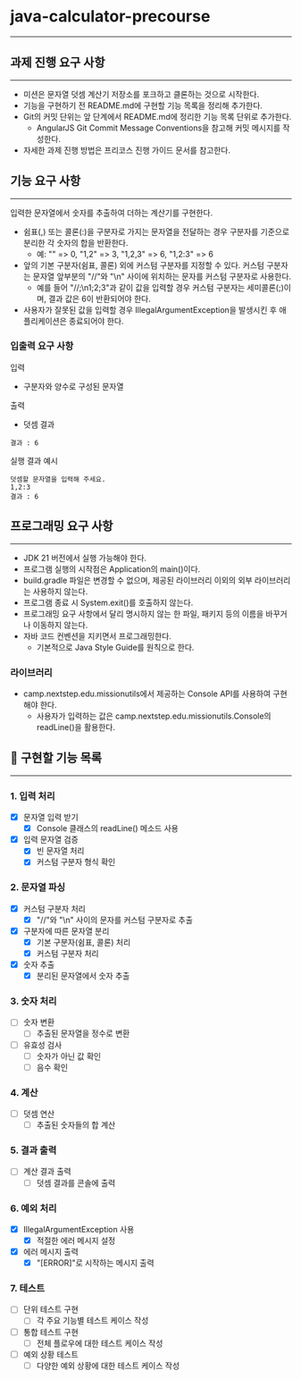 # java-calculator-precourse

---

## 과제 진행 요구 사항

---

- 미션은 문자열 덧셈 계산기 저장소를 포크하고 클론하는 것으로 시작한다.
- 기능을 구현하기 전 README.md에 구현할 기능 목록을 정리해 추가한다.
- Git의 커밋 단위는 앞 단계에서 README.md에 정리한 기능 목록 단위로 추가한다.
  - AngularJS Git Commit Message Conventions을 참고해 커밋 메시지를 작성한다.
- 자세한 과제 진행 방법은 프리코스 진행 가이드 문서를 참고한다.

## 기능 요구 사항

---

입력한 문자열에서 숫자를 추출하여 더하는 계산기를 구현한다.

- 쉼표(,) 또는 콜론(:)을 구분자로 가지는 문자열을 전달하는 경우 구분자를 기준으로 분리한 각 숫자의 합을 반환한다.
  - 예: "" => 0, "1,2" => 3, "1,2,3" => 6, "1,2:3" => 6
- 앞의 기본 구분자(쉼표, 콜론) 외에 커스텀 구분자를 지정할 수 있다. 커스텀 구분자는 문자열 앞부분의 "//"와 "\n" 사이에 위치하는 문자를 커스텀 구분자로 사용한다.
  - 예를 들어 "//;\n1;2;3"과 같이 값을 입력할 경우 커스텀 구분자는 세미콜론(;)이며, 결과 값은 6이 반환되어야 한다.
- 사용자가 잘못된 값을 입력할 경우 IllegalArgumentException을 발생시킨 후 애플리케이션은 종료되어야 한다.

### 입출력 요구 사항
입력
- 구분자와 양수로 구성된 문자열

출력
- 덧셈 결과

```text
결과 : 6
```

실행 결과 예시

```text
덧셈할 문자열을 입력해 주세요.
1,2:3
결과 : 6
```

## 프로그래밍 요구 사항

---

- JDK 21 버전에서 실행 가능해야 한다.
- 프로그램 실행의 시작점은 Application의 main()이다.
- build.gradle 파일은 변경할 수 없으며, 제공된 라이브러리 이외의 외부 라이브러리는 사용하지 않는다.
- 프로그램 종료 시 System.exit()를 호출하지 않는다.
- 프로그래밍 요구 사항에서 달리 명시하지 않는 한 파일, 패키지 등의 이름을 바꾸거나 이동하지 않는다.
- 자바 코드 컨벤션을 지키면서 프로그래밍한다.
  - 기본적으로 Java Style Guide를 원칙으로 한다.

### 라이브러리
- camp.nextstep.edu.missionutils에서 제공하는 Console API를 사용하여 구현해야 한다.
  - 사용자가 입력하는 값은 camp.nextstep.edu.missionutils.Console의 readLine()을 활용한다.



## 📜 구현할 기능 목록

---

### 1. 입력 처리
- [X] 문자열 입력 받기
  - [X] Console 클래스의 readLine() 메소드 사용
- [X] 입력 문자열 검증
  - [X] 빈 문자열 처리
  - [X] 커스텀 구분자 형식 확인

### 2. 문자열 파싱
- [X] 커스텀 구분자 처리
  - [X] "//"와 "\n" 사이의 문자를 커스텀 구분자로 추출
- [X] 구분자에 따른 문자열 분리
  - [X] 기본 구분자(쉼표, 콜론) 처리
  - [X] 커스텀 구분자 처리
- [X] 숫자 추출
  - [X] 분리된 문자열에서 숫자 추출

### 3. 숫자 처리
- [ ] 숫자 변환
  - [ ] 추출된 문자열을 정수로 변환
- [ ] 유효성 검사
  - [ ] 숫자가 아닌 값 확인
  - [ ] 음수 확인

### 4. 계산
- [ ] 덧셈 연산
  - [ ] 추출된 숫자들의 합 계산

### 5. 결과 출력
- [ ] 계산 결과 출력
  - [ ] 덧셈 결과를 콘솔에 출력

### 6. 예외 처리
- [X] IllegalArgumentException 사용
  - [X] 적절한 에러 메시지 설정
- [X] 에러 메시지 출력
  - [X] "[ERROR]"로 시작하는 메시지 출력

### 7. 테스트
- [ ] 단위 테스트 구현
  - [ ] 각 주요 기능별 테스트 케이스 작성
- [ ] 통합 테스트 구현
  - [ ] 전체 플로우에 대한 테스트 케이스 작성
- [ ] 예외 상황 테스트
  - [ ] 다양한 예외 상황에 대한 테스트 케이스 작성